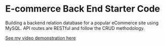 # E-commerce Back End Starter Code

Building a backend relation database for a popular eCommerce site using MySQL. API routes are RESTful and follow the CRUD methodology.

[See my video demonstration here](https://watch.screencastify.com/v/9CXNsXKqIKu1he85lRui)